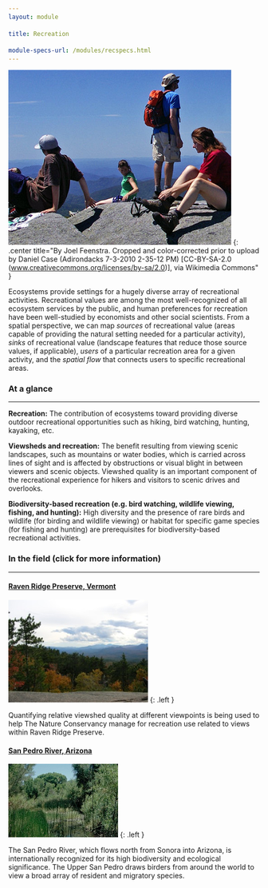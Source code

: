 ```yaml
---
layout: module

title: Recreation

module-specs-url: /modules/recspecs.html
---
```

<div id="module-intro" markdown="1">

![](/images/hikers_cropped.png)
{: .center title="By Joel Feenstra. Cropped and color-corrected prior
to upload by Daniel Case (Adirondacks 7-3-2010 2-35-12 PM)
[CC-BY-SA-2.0 (www.creativecommons.org/licenses/by-sa/2.0)], via
Wikimedia Commons" }

Ecosystems provide settings for a hugely diverse array of recreational
activities. Recreational values are among the most well-recognized of
all ecosystem services by the public, and human preferences for
recreation have been well-studied by economists and other social
scientists. From a spatial perspective, we can map *sources* of
recreational value (areas capable of providing the natural setting
needed for a particular activity), *sinks* of recreational value
(landscape features that reduce those source values, if applicable),
*users* of a particular recreation area for a given activity, and the
*spatial flow* that connects users to specific recreational areas.

</div>

<div id="module-at-a-glance" markdown="1">

### At a glance
----------------

**Recreation:** The contribution of ecosystems toward providing
diverse outdoor recreational opportunities such as hiking, bird
watching, hunting, kayaking, etc.

**Viewsheds and recreation:** The benefit resulting from viewing
scenic landscapes, such as mountains or water bodies, which is carried
across lines of sight and is affected by obstructions or visual blight
in between viewers and scenic objects.  Viewshed quality is an
important component of the recreational experience for hikers and
visitors to scenic drives and overlooks.

**Biodiversity-based recreation (e.g. bird watching, wildlife viewing,
fishing, and hunting):** High diversity and the presence of rare birds
and wildlife (for birding and wildlife viewing) or habitat for
specific game species (for fishing and hunting) are prerequisites for
biodiversity-based recreational activities.

</div>

<div id="module-in-the-field" markdown="1">

### In the field (click for more information)
-----------------

#### [Raven Ridge Preserve, Vermont](/case_studies/vermont.html)

![](/images/vt_forest.jpg)
{: .left }

Quantifying relative viewshed quality at different viewpoints is being
used to help The Nature Conservancy manage for recreation use related
to views within Raven Ridge Preserve.

#### [San Pedro River, Arizona](/case_studies/sanpedro.html)

![](/images/san_pedrokb1.jpg)
{: .left }

The San Pedro River, which flows north from Sonora into Arizona, is
internationally recognized for its high biodiversity and ecological
significance.  The Upper San Pedro draws birders from around the world
to view a broad array of resident and migratory species.

</div>

